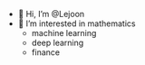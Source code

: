 - 👋 Hi, I’m @Lejoon
- 👀 I’m interested in mathematics
  - machine learning
  - deep learning
  - finance
